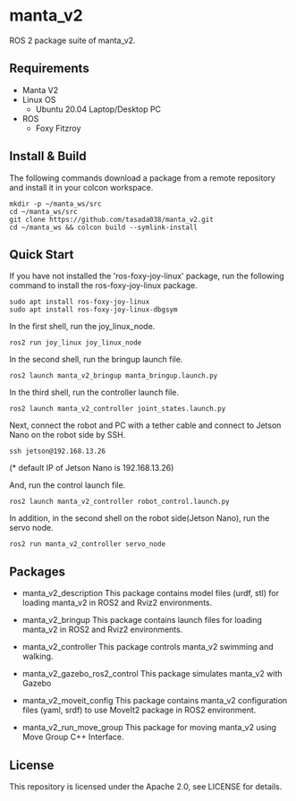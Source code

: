 # manta_v2
ROS 2 package suite of manta_v2.

## Requirements
- Manta V2
- Linux OS
    - Ubuntu 20.04 Laptop/Desktop PC
- ROS
    - Foxy Fitzroy

## Install & Build
The following commands download a package from a remote repository and install it in your colcon workspace.

```
mkdir -p ~/manta_ws/src
cd ~/manta_ws/src
git clone https://github.com/tasada038/manta_v2.git
cd ~/manta_ws && colcon build --symlink-install
```

## Quick Start
If you have not installed the 'ros-foxy-joy-linux' package, run the following command to install the ros-foxy-joy-linux package.
```
sudo apt install ros-foxy-joy-linux
sudo apt install ros-foxy-joy-linux-dbgsym
```

In the first shell, run the joy_linux_node.
```
ros2 run joy_linux joy_linux_node 
```

In the second shell, run the bringup launch file.
```
ros2 launch manta_v2_bringup manta_bringup.launch.py
```

In the third shell, run the controller launch file.
```
ros2 launch manta_v2_controller joint_states.launch.py 
```

Next, connect the robot and PC with a tether cable and connect to Jetson Nano on the robot side by SSH.

```
ssh jetson@192.168.13.26
```

(* default IP of Jetson Nano is 192.168.13.26)

And, run the control launch file.
```
ros2 launch manta_v2_controller robot_control.launch.py
```

In addition, in the second shell on the robot side(Jetson Nano), run the servo node.
```
ros2 run manta_v2_controller servo_node
```

## Packages
- manta_v2_description
This package contains model files (urdf, stl) for loading manta_v2 in ROS2 and Rviz2 environments.

- manta_v2_bringup
This package contains launch files for loading manta_v2 in ROS2 and Rviz2 environments.

- manta_v2_controller
This package controls manta_v2 swimming and walking.

- manta_v2_gazebo_ros2_control
This package simulates manta_v2 with Gazebo

- manta_v2_moveit_config
This package contains manta_v2 configuration files (yaml, srdf) to use MoveIt2 package in ROS2 environment.

- manta_v2_run_move_group
This package for moving manta_v2 using Move Group C++ Interface.

## License
This repository is licensed under the Apache 2.0, see LICENSE for details.